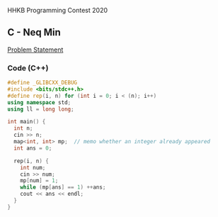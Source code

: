 HHKB Programming Contest 2020

## C - Neq Min
[Problem Statement](https://atcoder.jp/contests/hhkb2020/tasks/hhkb2020_c)

### Code (C++)
```c++
#define _GLIBCXX_DEBUG
#include <bits/stdc++.h>
#define rep(i, n) for (int i = 0; i < (n); i++)
using namespace std;
using ll = long long;

int main() {
  int n;
  cin >> n;
  map<int, int> mp;  // memo whether an integer already appeared
  int ans = 0;

  rep(i, n) {
    int num;
    cin >> num;
    mp[num] = 1;
    while (mp[ans] == 1) ++ans;
    cout << ans << endl;
  }
}
```